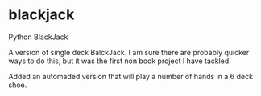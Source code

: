 # blackjack
Python BlackJack

A version of single deck BalckJack. I am sure there are probably quicker ways to do this, but it was the first non book project I have tackled. 

Added an automaded version that will play a number of hands in a 6 deck shoe. 
